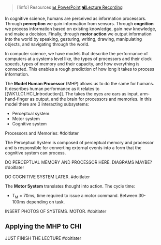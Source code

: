 > [!info] Resources
> [📊 PowerPoint](WK1.LC1.MHP_And_Time_Scales.pdf)
> [📽️Lecture Recording](https://lancaster.cloud.panopto.eu/Panopto/Pages/Viewer.aspx?id=a4f564d6-17b3-4eda-8be0-b36400345d97)

In cognitive science, humans are perceived as information processors. Through **perception** we gain information from sensors. Through **cognition** we process information based on existing knowledge, gain new knowledge, and make a decision. Finally, through **motor action** we output information into the world by speaking, gesturing, writing, drawing, manipulating objects, and navigating through the world.

In computer science, we have models that describe the performance of computers at a systems level like, the types of processors and their clock speeds, types of memory and their capacity, and how everything is connected. This enables a rough prediction of how long it takes to process information. 

The **Model Human Processor** (MHP) allows us to do the same for humans. It describes human performance as it relates to [[WK1.LC1.HCI_Introduction]]. The takes the eyes are ears as input, arm-hand-finger as output, and the brain for processors and memories. In this model there are 3 interacting subsystems:
- Perceptual system
- Motor system
- Cognitive system

Processors and Memories:
#doitlater 

The Perceptual System is composed of perceptual memory and processor and is responsible for converting external events into a form that the cognitive system can process.

DO PERCEPTUAL MEMORY AND PROCESSOR HERE. DIAGRAMS MAYBE? #doitlater

DO COGNITIVE SYSTEM LATER. #doitlater 

The **Motor System** translates thought into action. The cycle time:
- T<sub>M</sub> = 70ms, time required to issue a motor command. Between 30-100ms depending on task.

INSERT PHOTOS OF SYSTEMS. MOTOR. #doitlater 

## Applying the MHP to CHI



JUST FINISH THE LECTURE #doitlater